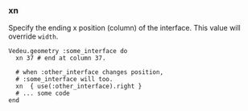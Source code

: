 ### xn

Specify the ending x position (column) of the interface.
This value will override `width`.

    Vedeu.geometry :some_interface do
      xn 37 # end at column 37.

      # when :other_interface changes position,
      # :some_interface will too.
      xn  { use(:other_interface).right }
      # ... some code
    end

